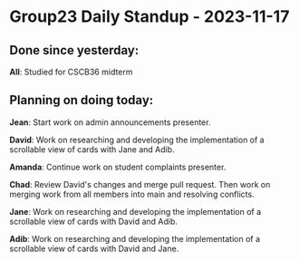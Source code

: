 # Group23 Daily Standup - 2023-11-17

## Done since yesterday:

**All**: Studied for CSCB36 midterm

## Planning on doing today:

**Jean**: Start work on admin announcements presenter.

**David**: Work on researching and developing the implementation of a scrollable view of cards with Jane and Adib.

**Amanda**: Continue work on student complaints presenter.

**Chad**: Review David's changes and merge pull request. Then work on merging work from all members into main and resolving conflicts.

**Jane**: Work on researching and developing the implementation of a scrollable view of cards with David and Adib.

**Adib**: Work on researching and developing the implementation of a scrollable view of cards with David and Jane.
